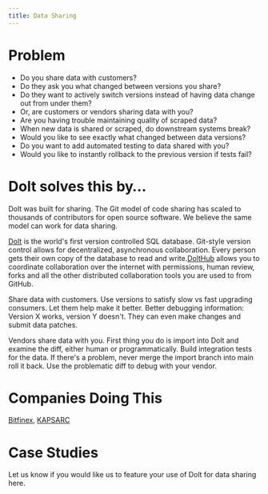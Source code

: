 ```yaml
---
title: Data Sharing
---
```


# Problem

* Do you share data with customers? 
* Do they ask you what changed between versions you share? 
* Do they want to actively switch versions instead of having data change out from under them? 
* Or, are customers or vendors sharing data with you? 
* Are you having trouble maintaining quality of scraped data?
* When new data is shared or scraped, do downstream systems break?
* Would you like to see exactly what changed between data versions?
* Do you want to add automated testing to data shared with you?
* Would you like to instantly rollback to the previous version if tests fail?

# Dolt solves this by…

Dolt was built for sharing. The Git model of code sharing has scaled to thousands of contributors for open source software. We believe the same model can work for data sharing. 

[Dolt](https://www.doltdb.com) is the world's first version controlled SQL database. Git-style version control allows for decentralized, asynchronous collaboration. Every person gets their own copy of the database to read and write.[DoltHub](https://www.dolthub.com) allows you to coordinate collaboration over the internet with permissions, human review, forks and all the other distributed collaboration tools you are used to from GitHub.

Share data with customers. Use versions to satisfy slow vs fast upgrading consumers. Let them help make it better. Better debugging information: Version X works, version Y doesn't. They can even make changes and submit data patches.

Vendors share data with you. First thing you do is import into Dolt and examine the diff, either human or programmatically. Build integration tests for the data. If there's a problem, never merge the import branch into main roll it back. Use the problematic diff to debug with your vendor.

# Companies Doing This

[Bitfinex](https://www.bitfinex.com/), [KAPSARC](https://www.kapsarc.org/)

# Case Studies

Let us know if you would like us to feature your use of Dolt for data sharing here.



